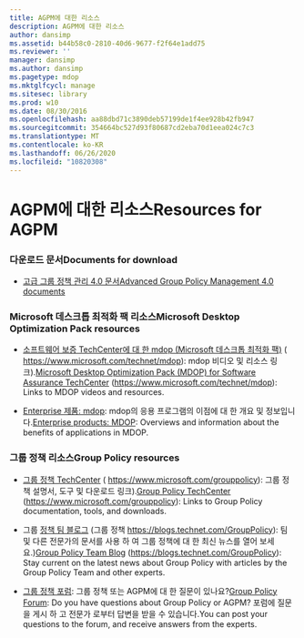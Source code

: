 ```yaml
---
title: AGPM에 대한 리소스
description: AGPM에 대한 리소스
author: dansimp
ms.assetid: b44b58c0-2810-40d6-9677-f2f64e1add75
ms.reviewer: ''
manager: dansimp
ms.author: dansimp
ms.pagetype: mdop
ms.mktglfcycl: manage
ms.sitesec: library
ms.prod: w10
ms.date: 08/30/2016
ms.openlocfilehash: aa88dbd71c3890deb57199de1f4ee928b42fb947
ms.sourcegitcommit: 354664bc527d93f80687cd2eba70d1eea024c7c3
ms.translationtype: MT
ms.contentlocale: ko-KR
ms.lasthandoff: 06/26/2020
ms.locfileid: "10820308"
---
```

# <span data-ttu-id="38dca-103">AGPM에 대한 리소스</span><span class="sxs-lookup"><span data-stu-id="38dca-103">Resources for AGPM</span></span>


### <span data-ttu-id="38dca-104">다운로드 문서</span><span class="sxs-lookup"><span data-stu-id="38dca-104">Documents for download</span></span>

-   [<span data-ttu-id="38dca-105">고급 그룹 정책 관리 4.0 문서</span><span class="sxs-lookup"><span data-stu-id="38dca-105">Advanced Group Policy Management 4.0 documents</span></span>](https://www.microsoft.com/download/details.aspx?id=13975)

### <span data-ttu-id="38dca-106">Microsoft 데스크톱 최적화 팩 리소스</span><span class="sxs-lookup"><span data-stu-id="38dca-106">Microsoft Desktop Optimization Pack resources</span></span>

-   <span data-ttu-id="38dca-107">[소프트웨어 보증 TechCenter에 대 한 mdop (Microsoft 데스크톱 최적화 팩)](https://go.microsoft.com/fwlink/?LinkID=159870) ( https://www.microsoft.com/technet/mdop): mdop 비디오 및 리소스 링크).</span><span class="sxs-lookup"><span data-stu-id="38dca-107">[Microsoft Desktop Optimization Pack (MDOP) for Software Assurance TechCenter](https://go.microsoft.com/fwlink/?LinkID=159870) (https://www.microsoft.com/technet/mdop): Links to MDOP videos and resources.</span></span>

-   <span data-ttu-id="38dca-108">[Enterprise 제품: mdop](https://go.microsoft.com/fwlink/?LinkID=160297): mdop의 응용 프로그램의 이점에 대 한 개요 및 정보입니다.</span><span class="sxs-lookup"><span data-stu-id="38dca-108">[Enterprise products: MDOP](https://go.microsoft.com/fwlink/?LinkID=160297): Overviews and information about the benefits of applications in MDOP.</span></span>

### <span data-ttu-id="38dca-109">그룹 정책 리소스</span><span class="sxs-lookup"><span data-stu-id="38dca-109">Group Policy resources</span></span>

-   <span data-ttu-id="38dca-110">[그룹 정책 TechCenter](https://go.microsoft.com/fwlink/?LinkID=145531) ( https://www.microsoft.com/grouppolicy): 그룹 정책 설명서, 도구 및 다운로드 링크).</span><span class="sxs-lookup"><span data-stu-id="38dca-110">[Group Policy TechCenter](https://go.microsoft.com/fwlink/?LinkID=145531) (https://www.microsoft.com/grouppolicy): Links to Group Policy documentation, tools, and downloads.</span></span>

-   <span data-ttu-id="38dca-111">그룹 [정책 팀 블로그](https://go.microsoft.com/fwlink/?LinkID=75192) (그룹 정책 https://blogs.technet.com/GroupPolicy): 팀 및 다른 전문가의 문서를 사용 하 여 그룹 정책에 대 한 최신 뉴스를 열어 보세요.)</span><span class="sxs-lookup"><span data-stu-id="38dca-111">[Group Policy Team Blog](https://go.microsoft.com/fwlink/?LinkID=75192) (https://blogs.technet.com/GroupPolicy): Stay current on the latest news about Group Policy with articles by the Group Policy Team and other experts.</span></span>

-   <span data-ttu-id="38dca-112">[그룹 정책 포럼](https://go.microsoft.com/fwlink/?LinkID=145532): 그룹 정책 또는 AGPM에 대 한 질문이 있나요?</span><span class="sxs-lookup"><span data-stu-id="38dca-112">[Group Policy Forum](https://go.microsoft.com/fwlink/?LinkID=145532): Do you have questions about Group Policy or AGPM?</span></span> <span data-ttu-id="38dca-113">포럼에 질문을 게시 하 고 전문가 로부터 답변을 받을 수 있습니다.</span><span class="sxs-lookup"><span data-stu-id="38dca-113">You can post your questions to the forum, and receive answers from the experts.</span></span>

 

 





